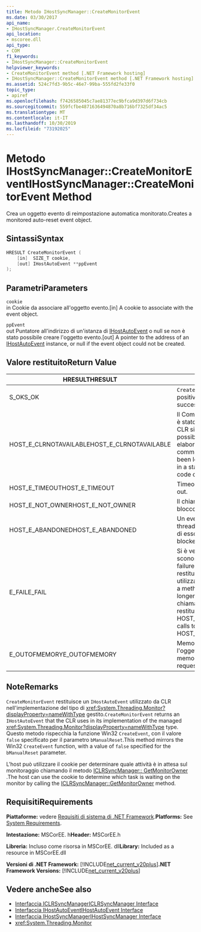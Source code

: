 ```yaml
---
title: Metodo IHostSyncManager::CreateMonitorEvent
ms.date: 03/30/2017
api_name:
- IHostSyncManager.CreateMonitorEvent
api_location:
- mscoree.dll
api_type:
- COM
f1_keywords:
- IHostSyncManager::CreateMonitorEvent
helpviewer_keywords:
- CreateMonitorEvent method [.NET Framework hosting]
- IHostSyncManager::CreateMonitorEvent method [.NET Framework hosting]
ms.assetid: 524c7fd3-9b5c-46e7-99ba-555fd2fe33f0
topic_type:
- apiref
ms.openlocfilehash: f7426585045c7ae81377ec9bfca9d397d6f734cb
ms.sourcegitcommit: 559fcfbe4871636494870a8b716bf7325df34ac5
ms.translationtype: MT
ms.contentlocale: it-IT
ms.lasthandoff: 10/30/2019
ms.locfileid: "73192025"
---
```

# <a name="ihostsyncmanagercreatemonitorevent-method"></a><span data-ttu-id="d84bf-102">Metodo IHostSyncManager::CreateMonitorEvent</span><span class="sxs-lookup"><span data-stu-id="d84bf-102">IHostSyncManager::CreateMonitorEvent Method</span></span>
<span data-ttu-id="d84bf-103">Crea un oggetto evento di reimpostazione automatica monitorato.</span><span class="sxs-lookup"><span data-stu-id="d84bf-103">Creates a monitored auto-reset event object.</span></span>  
  
## <a name="syntax"></a><span data-ttu-id="d84bf-104">Sintassi</span><span class="sxs-lookup"><span data-stu-id="d84bf-104">Syntax</span></span>  
  
```cpp  
HRESULT CreateMonitorEvent (  
    [in]  SIZE_T cookie,  
    [out] IHostAutoEvent **ppEvent  
);  
```  
  
## <a name="parameters"></a><span data-ttu-id="d84bf-105">Parametri</span><span class="sxs-lookup"><span data-stu-id="d84bf-105">Parameters</span></span>  
 `cookie`  
 <span data-ttu-id="d84bf-106">in Cookie da associare all'oggetto evento.</span><span class="sxs-lookup"><span data-stu-id="d84bf-106">[in] A cookie to associate with the event object.</span></span>  
  
 `ppEvent`  
 <span data-ttu-id="d84bf-107">out Puntatore all'indirizzo di un'istanza di [IHostAutoEvent](../../../../docs/framework/unmanaged-api/hosting/ihostautoevent-interface.md) o null se non è stato possibile creare l'oggetto evento.</span><span class="sxs-lookup"><span data-stu-id="d84bf-107">[out] A pointer to the address of an [IHostAutoEvent](../../../../docs/framework/unmanaged-api/hosting/ihostautoevent-interface.md) instance, or null if the event object could not be created.</span></span>  
  
## <a name="return-value"></a><span data-ttu-id="d84bf-108">Valore restituito</span><span class="sxs-lookup"><span data-stu-id="d84bf-108">Return Value</span></span>  
  
|<span data-ttu-id="d84bf-109">HRESULT</span><span class="sxs-lookup"><span data-stu-id="d84bf-109">HRESULT</span></span>|<span data-ttu-id="d84bf-110">Descrizione</span><span class="sxs-lookup"><span data-stu-id="d84bf-110">Description</span></span>|  
|-------------|-----------------|  
|<span data-ttu-id="d84bf-111">S_OK</span><span class="sxs-lookup"><span data-stu-id="d84bf-111">S_OK</span></span>|<span data-ttu-id="d84bf-112">`CreateMonitorEvent` ha restituito un esito positivo.</span><span class="sxs-lookup"><span data-stu-id="d84bf-112">`CreateMonitorEvent` returned successfully.</span></span>|  
|<span data-ttu-id="d84bf-113">HOST_E_CLRNOTAVAILABLE</span><span class="sxs-lookup"><span data-stu-id="d84bf-113">HOST_E_CLRNOTAVAILABLE</span></span>|<span data-ttu-id="d84bf-114">Il Common Language Runtime (CLR) non è stato caricato in un processo oppure CLR si trova in uno stato in cui non è possibile eseguire codice gestito o elaborare la chiamata correttamente.</span><span class="sxs-lookup"><span data-stu-id="d84bf-114">The common language runtime (CLR) has not been loaded into a process, or the CLR is in a state in which it cannot run managed code or process the call successfully.</span></span>|  
|<span data-ttu-id="d84bf-115">HOST_E_TIMEOUT</span><span class="sxs-lookup"><span data-stu-id="d84bf-115">HOST_E_TIMEOUT</span></span>|<span data-ttu-id="d84bf-116">Timeout della chiamata.</span><span class="sxs-lookup"><span data-stu-id="d84bf-116">The call timed out.</span></span>|  
|<span data-ttu-id="d84bf-117">HOST_E_NOT_OWNER</span><span class="sxs-lookup"><span data-stu-id="d84bf-117">HOST_E_NOT_OWNER</span></span>|<span data-ttu-id="d84bf-118">Il chiamante non è il proprietario del blocco.</span><span class="sxs-lookup"><span data-stu-id="d84bf-118">The caller does not own the lock.</span></span>|  
|<span data-ttu-id="d84bf-119">HOST_E_ABANDONED</span><span class="sxs-lookup"><span data-stu-id="d84bf-119">HOST_E_ABANDONED</span></span>|<span data-ttu-id="d84bf-120">Un evento è stato annullato mentre un thread bloccato o Fiber era in attesa su di esso.</span><span class="sxs-lookup"><span data-stu-id="d84bf-120">An event was canceled while a blocked thread or fiber was waiting on it.</span></span>|  
|<span data-ttu-id="d84bf-121">E_FAIL</span><span class="sxs-lookup"><span data-stu-id="d84bf-121">E_FAIL</span></span>|<span data-ttu-id="d84bf-122">Si è verificato un errore irreversibile sconosciuto.</span><span class="sxs-lookup"><span data-stu-id="d84bf-122">An unknown catastrophic failure occurred.</span></span> <span data-ttu-id="d84bf-123">Quando un metodo restituisce E_FAIL, CLR non è più utilizzabile all'interno del processo.</span><span class="sxs-lookup"><span data-stu-id="d84bf-123">When a method returns E_FAIL, the CLR is no longer usable within the process.</span></span> <span data-ttu-id="d84bf-124">Le chiamate successive ai metodi di hosting restituiscono HOST_E_CLRNOTAVAILABLE.</span><span class="sxs-lookup"><span data-stu-id="d84bf-124">Subsequent calls to hosting methods return HOST_E_CLRNOTAVAILABLE.</span></span>|  
|<span data-ttu-id="d84bf-125">E_OUTOFMEMORY</span><span class="sxs-lookup"><span data-stu-id="d84bf-125">E_OUTOFMEMORY</span></span>|<span data-ttu-id="d84bf-126">Memoria insufficiente per creare l'oggetto evento richiesto.</span><span class="sxs-lookup"><span data-stu-id="d84bf-126">Not enough memory was available to create the requested event object.</span></span>|  
  
## <a name="remarks"></a><span data-ttu-id="d84bf-127">Note</span><span class="sxs-lookup"><span data-stu-id="d84bf-127">Remarks</span></span>  
 <span data-ttu-id="d84bf-128">`CreateMonitorEvent` restituisce un `IHostAutoEvent` utilizzato da CLR nell'implementazione del tipo di <xref:System.Threading.Monitor?displayProperty=nameWithType> gestito.</span><span class="sxs-lookup"><span data-stu-id="d84bf-128">`CreateMonitorEvent` returns an `IHostAutoEvent` that the CLR uses in its implementation of the managed <xref:System.Threading.Monitor?displayProperty=nameWithType> type.</span></span> <span data-ttu-id="d84bf-129">Questo metodo rispecchia la funzione Win32 `CreateEvent`, con il valore `false` specificato per il parametro `bManualReset`.</span><span class="sxs-lookup"><span data-stu-id="d84bf-129">This method mirrors the Win32 `CreateEvent` function, with a value of `false` specified for the `bManualReset` parameter.</span></span>  
  
 <span data-ttu-id="d84bf-130">L'host può utilizzare il cookie per determinare quale attività è in attesa sul monitoraggio chiamando il metodo [ICLRSyncManager:: GetMonitorOwner](../../../../docs/framework/unmanaged-api/hosting/iclrsyncmanager-getmonitorowner-method.md) .</span><span class="sxs-lookup"><span data-stu-id="d84bf-130">The host can use the cookie to determine which task is waiting on the monitor by calling the [ICLRSyncManager::GetMonitorOwner](../../../../docs/framework/unmanaged-api/hosting/iclrsyncmanager-getmonitorowner-method.md) method.</span></span>  
  
## <a name="requirements"></a><span data-ttu-id="d84bf-131">Requisiti</span><span class="sxs-lookup"><span data-stu-id="d84bf-131">Requirements</span></span>  
 <span data-ttu-id="d84bf-132">**Piattaforme:** vedere [Requisiti di sistema di .NET Framework](../../../../docs/framework/get-started/system-requirements.md).</span><span class="sxs-lookup"><span data-stu-id="d84bf-132">**Platforms:** See [System Requirements](../../../../docs/framework/get-started/system-requirements.md).</span></span>  
  
 <span data-ttu-id="d84bf-133">**Intestazione:** MSCorEE. h</span><span class="sxs-lookup"><span data-stu-id="d84bf-133">**Header:** MSCorEE.h</span></span>  
  
 <span data-ttu-id="d84bf-134">**Libreria:** Incluso come risorsa in MSCorEE. dll</span><span class="sxs-lookup"><span data-stu-id="d84bf-134">**Library:** Included as a resource in MSCorEE.dll</span></span>  
  
 <span data-ttu-id="d84bf-135">**Versioni di .NET Framework:** [!INCLUDE[net_current_v20plus](../../../../includes/net-current-v20plus-md.md)]</span><span class="sxs-lookup"><span data-stu-id="d84bf-135">**.NET Framework Versions:** [!INCLUDE[net_current_v20plus](../../../../includes/net-current-v20plus-md.md)]</span></span>  
  
## <a name="see-also"></a><span data-ttu-id="d84bf-136">Vedere anche</span><span class="sxs-lookup"><span data-stu-id="d84bf-136">See also</span></span>

- [<span data-ttu-id="d84bf-137">Interfaccia ICLRSyncManager</span><span class="sxs-lookup"><span data-stu-id="d84bf-137">ICLRSyncManager Interface</span></span>](../../../../docs/framework/unmanaged-api/hosting/iclrsyncmanager-interface.md)
- [<span data-ttu-id="d84bf-138">Interfaccia IHostAutoEvent</span><span class="sxs-lookup"><span data-stu-id="d84bf-138">IHostAutoEvent Interface</span></span>](../../../../docs/framework/unmanaged-api/hosting/ihostautoevent-interface.md)
- [<span data-ttu-id="d84bf-139">Interfaccia IHostSyncManager</span><span class="sxs-lookup"><span data-stu-id="d84bf-139">IHostSyncManager Interface</span></span>](../../../../docs/framework/unmanaged-api/hosting/ihostsyncmanager-interface.md)
- <xref:System.Threading.Monitor>
